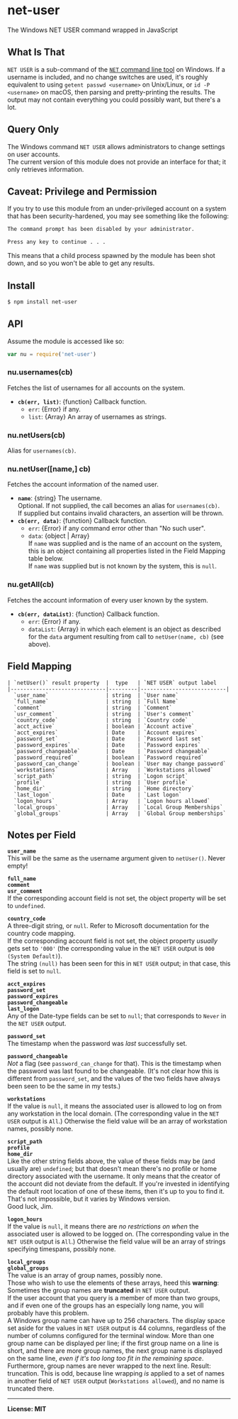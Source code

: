 # net-user
The Windows NET USER command wrapped in JavaScript

## What Is That
`NET USER` is a sub-command of the
[`NET` command line tool](https://technet.microsoft.com/en-us/library/bb490718.aspx)
on Windows. If a username is included, and no change switches are used, it's
roughly equivalent to using `getent passwd <username>` on Unix/Linux, or
`id -P <username>` on macOS, then parsing and pretty-printing the results.
The output may not contain everything you could possibly want, but there's a lot.

## Query Only
The Windows command `NET USER` allows administrators to change settings on user
accounts.  
The current version of this module does not provide an interface for that; it
only retrieves information.

## Caveat: Privilege and Permission
If you try to use this module from an under-privileged account on a system that
has been security-hardened, you may see something like the following:
```sh
The command prompt has been disabled by your administrator.

Press any key to continue . . .
```
This means that a child process spawned by the module has been shot down, and so
you won't be able to get any results.

## Install

```sh
$ npm install net-user
```

## API
Assume the module is accessed like so:

```js
var nu = require('net-user')
```
### nu.usernames(cb)
Fetches the list of usernames for all accounts on the system.
- **`cb(err, list)`**: {function} Callback function.
  + `err`: {Error} if any.
  + `list`: {Array} An array of usernames as strings.

### nu.netUsers(cb)
Alias for `usernames(cb)`.

### nu.netUser([name,] cb)
Fetches the account information of the named user.
- **`name`**: {string} The username.  
  Optional. If not supplied, the call becomes an alias for `usernames(cb)`.  
  If supplied but contains invalid characters, an assertion will be thrown.
- **`cb(err, data)`**: {function} Callback function.
  + `err`: {Error} if any command error other than "No such user".
  + `data`: {object | Array}  
    If `name` was supplied and is the name of an account on the system, this is
    an object containing all properties listed in the Field Mapping table below.  
    If `name` was supplied but is not known by the system, this is `null`.

### nu.getAll(cb)
Fetches the account information of every user known by the system.
- **`cb(err, dataList)`**: {function} Callback function.
  + `err`: {Error} if any.
  + `dataList`: {Array} in which each element is an object as described for the
    `data` argument resulting from call to `netUser(name, cb)` (see above).

## Field Mapping
    | `netUser()` result property  |  type   | `NET USER` output label
    |------------------------------|---------|---------------------------|
      `user_name`                  | string  | `User name`
      `full_name`                  | string  | `Full Name`
      `comment`                    | string  | `Comment`
      `usr_comment`                | string  | `User's comment`
      `country_code`               | string  | `Country code`
      `acct_active`                | boolean | `Account active`
      `acct_expires`               | Date    | `Account expires`
      `password_set`               | Date    | `Password last set`
      `password_expires`           | Date    | `Password expires`
      `password_changeable`        | Date    | `Password changeable`
      `password_required`          | boolean | `Password required`
      `password_can_change`        | boolean | `User may change password`
      `workstations`               | Array   | `Workstations allowed`
      `script_path`                | string  | `Logon script`
      `profile`                    | string  | `User profile`
      `home_dir`                   | string  | `Home directory`
      `last_logon`                 | Date    | `Last logon`
      `logon_hours`                | Array   | `Logon hours allowed`
      `local_groups`               | Array   | `Local Group Memberships`
      `global_groups`              | Array   | `Global Group memberships`


## Notes per Field

  **`user_name`**  
    This will be the same as the username argument given to `netUser()`.
    Never empty!

  **`full_name`**  
  **`comment`**  
  **`usr_comment`**  
    If the corresponding account field is not set, the object property will be
    set to `undefined`.

  **`country_code`**  
    A three-digit string, or `null`. Refer to Microsoft documentation for the
    country code mapping.  
    If the corresponding account field is not set, the object property _usually_
    gets set to `'000'` (the corresponding value in the `NET USER` output is
    `000 (System Default)`).  
    The string `(null)` has been seen for this in `NET USER` output; in that
    case, this field is set to `null`.

  **`acct_expires`**  
  **`password_set`**  
  **`password_expires`**  
  **`password_changeable`**  
  **`last_logon`**  
    Any of the Date-type fields can be set to `null`; that corresponds to
    `Never` in the `NET USER` output.

  **`password_set`**  
    The timestamp when the password was _last_ successfully set.

  **`password_changeable`**  
    _Not_ a flag (see `password_can_change` for that). This is the timestamp
    when the password was last found to be changeable.
    (It's not clear how this is different from `password_set`, and the values
    of the two fields have always been seen to be the same in my tests.)
    
  **`workstations`**  
    If the value is `null`, it means the associated user is allowed to log on
    from any workstation in the local domain.
    (The corresponding value in the `NET USER` output is `All`.)
    Otherwise the field value will be an array of workstation names, possibly
    none.

  **`script_path`**  
  **`profile`**  
  **`home_dir`**  
    Like the other string fields above, the value of these fields may be (and
    usually are) `undefined`; but that doesn't mean there's no profile or home
    directory associated with the username. It only means that the creator of
    the account did not deviate from the default. If you're invested in
    identifying the default root location of one of these items, then it's up
    to you to find it. That's not impossible, but it varies by Windows version.  
    Good luck, Jim.

  **`logon_hours`**  
    If the value is `null`, it means there are _no restrictions on when_ the
    associated user is allowed to be logged on.
    (The corresponding value in the `NET USER` output is `All`.)
    Otherwise the field value will be an array of strings specifying timespans,
    possibly none.

  **`local_groups`**  
  **`global_groups`**  
    The value is an array of group names, possibly none.  
    Those who wish to use the elements of these arrays, heed this **warning**:  
    Sometimes the group names are **truncated** in `NET USER` output.  
    If the user account that you query is a member of more than two groups, and
    if even one of the groups has an especially long name, you will probably
    have this problem.  
    A Windows group name can have up to 256 characters. The display space set
    aside for the values in `NET USER` output is 44 columns, regardless of the
    number of columns configured for the terminal window. More than one group
    name can be displayed per line; if the first group name on a line is short,
    and there are more group names, the next group name is displayed on the same
    line, _even if it's too long too fit in the remaining space_. Furthermore,
    group names are never wrapped to the next line. Result: truncation. This is
    odd, because line wrapping _is_ applied to a set of names in another field
    of `NET USER` output (`Workstations allowed`), and no name is truncated there.


------

**License: MIT**

